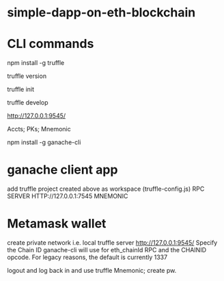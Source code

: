 # simple-dapp-on-eth-blockchain

# CLI commands
npm install -g truffle


truffle version


truffle init 


truffle develop

http://127.0.0.1:9545/

Accts; PKs; Mnemonic

npm install -g ganache-cli

# ganache client app 
add truffle project created above as workspace (truffle-config.js)
RPC SERVER HTTP://127.0.0.1:7545
MNEMONIC

# Metamask wallet
create private network i.e. local truffle server http://127.0.0.1:9545/
Specify the Chain ID ganache-cli will use for eth_chainId RPC and the CHAINID opcode. For legacy reasons, the default is currently 1337

logout and log back in and use truffle Mnemonic; create pw.
